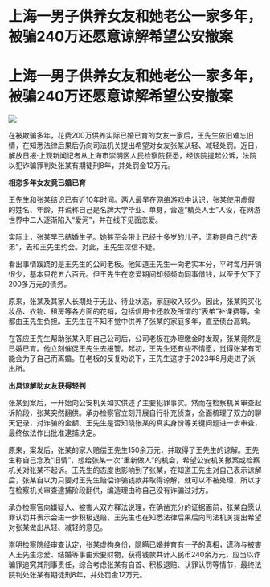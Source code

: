 # 上海一男子供养女友和她老公一家多年，被骗240万还愿意谅解希望公安撤案

# 上海一男子供养女友和她老公一家多年，被骗240万还愿意谅解希望公安撤案

![](https://inews.gtimg.com/om_bt/OjnF_NxTGTsosiWUxtp9Zq3ruKayfwi3yQu2xLEfelzuMAA/1000)

在被欺骗多年，花费200万供养实际已婚已育的女友一家后，王先生依旧难忘旧情，在知悉法律后果后仍向司法机关提出希望对女友张某从轻、减轻处罚。近日，解放日报·上观新闻记者从上海市崇明区人民检察院获悉，经该院提起公诉，法院以犯诈骗罪判处张某有期徒刑8年，并处罚金12万元。

**相恋多年女友竟已婚已育**

王先生和张某结识已有近10年时间。两人最早在网络游戏中认识，张某使用虚假的姓名、年龄，并谎称自己是名牌大学毕业、单身，营造“精英人士”人设，在网游世界中二人逐渐陷入“爱河”，并在线下见面恋爱。

实际上，张某早已结婚生子。她甚至会带上已经十多岁的儿子，谎称是自己的“表弟”，去和王先生约会。对此，王先生深信不疑。

看出事情蹊跷的是王先生的公司老板。他知道王先生一向老实本分，平时每月开销很少，基本只花五六百元。但王先生在恋爱期间却频频向同事借钱，以至于欠下了200多万元的债务。

原来，张某及其家人长期处于无业、待业状态，家庭收入较少。因此，张某购买化妆品、衣物、租房等各方面的花销，包括信用卡还款及所谓的“表弟”补课费等，全都由王先生负担。王先生在不知不觉中供养了张某的家庭多年，直至债台高筑。

在答应王先生帮助张某入职自己公司后，公司老板在办理缴金时发现，张某竟然是已婚已育。他立刻催促王先生去报警。起初，王先生还有些不情愿，觉得张某有可能会为了自己而离婚。在老板的反复劝说下，王先生这才于2023年8月走进了派出所。

**出具谅解助女友获得轻判**

张某到案后，一开始向公安机关如实供述了主要犯罪事实。然而在检察机关审查起诉阶段，张某突然翻供。承办检察官立刻开展自行补充侦查，全面梳理了双方的聊天记录，对诈骗的金额、王先生是否知晓张某的真实身份等关键问题进一步审查，最终依法作出批准逮捕决定。

原来，案发后，张某的家人赔偿王先生150余万元，并取得了王先生的谅解。王先生称自己念及“旧情”，想给张某一次“重新做人”的机会，希望公安机关撤案或检察机关对张某不起诉。王先生的态度也影响到了张某，在知道王先生对自己表示谅解后，张某自以为只要对王先生赔偿诈骗钱款并取得谅解，就可以不被处理，所以才在检察机关审查逮捕阶段翻供，编造理由称自己没有诈骗过对方。

承办检察官向嫌疑人、被害人双方释法说理，在确凿充分的证据面前，张某自愿认罪认罚并表示会进一步积极退赔，王先生也在知悉法律后果后向司法机关提出希望对张某做出从轻、减轻的意见。

崇明检察院经审查认定，张某虚构身份，隐瞒已婚并育有一子的真相，谎称与被害人王先生恋爱、结婚等事由索要财物，获得钱款共计人民币240余万元，应当以诈骗罪追究其刑事责任，综合考虑张某有自首、积极退赔、认罪认罚等情节，最终法院判处张某有期徒刑8年，并处罚金12万元。

